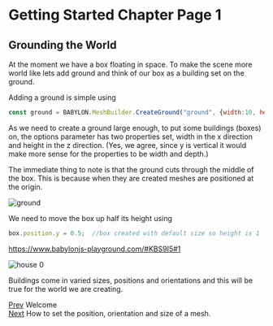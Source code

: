 # Getting Started Chapter Page 1
## Grounding the World
At the moment we have a box floating in space. To make the scene more world like lets add ground and think of our box as a building set on the ground.

Adding a ground is simple using

```javascript
const ground = BABYLON.MeshBuilder.CreateGround("ground", {width:10, height:10});
```
As we need to create a ground large enough, to put some buildings (boxes) on, the options parameter has two properties set, width in the x direction and height in the z direction. (Yes, we agree, since y is vertical it would make more sense for the properties to be width and depth.)

The immediate thing to note is that  the ground cuts through the middle of the box. This is because when they are created meshes are positioned at the origin.

![ground](/img/campus/ground.png)

We need to move the box up half its height using

```javascript
box.position.y = 0.5;  //box created with default size so height is 1
```

https://www.babylonjs-playground.com/#KBS9I5#1

![house 0](/img/campus/house0.png)

Buildings come in varied sizes, positions and orientations and this will be true for the world we are creating.

[Prev](/babylon101/welcome) Welcome  
[Next](/babylon101/placement) How to set the position, orientation and size of a mesh.